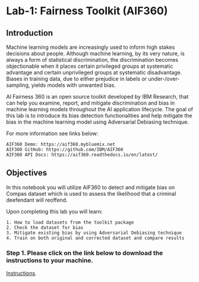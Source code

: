 # Lab-1: Fairness Toolkit (AIF360)

## Introduction

Machine learning models are increasingly used to inform high stakes decisions about people. Although machine learning, by its very nature, is always a form of statistical discrimination, the discrimination becomes objectionable when it places certain privileged groups at systematic advantage and certain unprivileged groups at systematic disadvantage. Biases in training data, due to either prejudice in labels or under-/over-sampling, yields models with unwanted bias.

AI Fairness 360 is an open source toolkit developed by IBM Research, that can help you examine, report, and mitigate discrimination and bias in machine learning models throughout the AI application lifecycle. The goal of this lab is to introduce its bias detection functionalities and help mitigate the bias in the machine learning model using Adversarial Debiasing technique.

For more information see links below:

    AIF360 Demo: https://aif360.mybluemix.net
    AIF360 GitHub: https://github.com/IBM/AIF360
    AIF360 API Docs: https://aif360.readthedocs.io/en/latest/

## Objectives

In this notebook you will utilize AIF360 to detect and mitigate bias on Compas dataset which is used to assess the likelihood that a criminal deefendant will reoffend.

Upon completing this lab you will learn:

    1. How to load datasets from the toolkit package
    2. Check the dataset for bias
    3. Mitigate existing bias by using Adversarial Debiasing technique
    4. Train on both original and corrected dataset and compare results

### Step 1. Please click on the link below to download the instructions to your machine.

[Instructions](https://github.com/bleonardb3/Think2020/raw/master/Lab-1/AIFv1.3.pdf).

